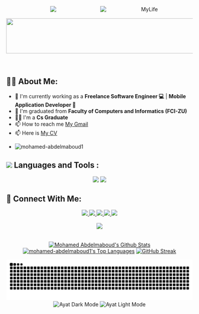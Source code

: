 <div align="center">
    <img src="https://readme-typing-svg.herokuapp.com/?font=Righteous&size=35&center=true&vCenter=true&width=500&height=70&duration=4000&lines=Hi+There!+👋;+I'm+Mohamed+Abdelmaoud!+🚀;Flutter%20Developer;" />
    <img align="right" alt="MyLife" width="250" src="https://user-images.githubusercontent.com/74038190/229223156-0cbdaba9-3128-4d8e-8719-b6b4cf741b67.gif?cid=790b7611rb8cp36foa8zqipr0yzqyv3d79uoce4fn7lbxott&ep=v1_gifs_search&rid=giphy.gif&ct=g">
</div>

<p align="center">
  <img src="https://github.com/Govindv7555/Govindv7555/blob/main/49e76e0596857673c5c80c85b84394c1.gif" width=550px height=95px>
</p> 

<br>

## 🙋‍♂️ About Me:
- 🔭 I'm currently working as a **Freelance Software Engineer 💻** | **Mobile Application Developer 📱**
- 🌱 I'm graduated from **Faculty of Computers and Informatics (FCI-ZU)**
- 👨‍💻 I'm a **Cs Graduate**
- 📫 How to reach me [My Gmail](mailto:mohamedabdlmabod03@gmail.com)
- 📫 Here is [My CV](https://drive.google.com/file/d/10I7tMALNIftTvcHR9Z4TcmbkeC1dbYkm/view)
- <p align="left"> <img src="https://komarev.com/ghpvc/?username=mohamed-abdelmaboud1&label=Profile%20views&color=0e75b6&style=flat" alt="mohamed-abdelmaboud1" /> </p>

## <img src="https://media2.giphy.com/media/QssGEmpkyEOhBCb7e1/giphy.gif?cid=ecf05e47a0n3gi1bfqntqmob8g9aid1oyj2wr3ds3mg700bl&rid=giphy.gif" width ="3%">  Languages and Tools :
<div align="center">
    <img src="https://skillicons.dev/icons?i=flutter,dart,firebase,c,python,kotlin" />
    <img src="https://skillicons.dev/icons?i=git,github,androidstudio,vscode,mongodb,figma,postman,html,css" /><br>
</div>

## 🤝 Connect With Me:
<div align="center">
    <a href="https://www.linkedin.com/in/mohamed-abdelmaboud-a95632296?utm_source=share&utm_campaign=share_via&utm_content=profile&utm_medium=android_app" target="_blank">
        <img src="https://img.shields.io/badge/LinkedIn-0077B5?style=for-the-badge&logo=linkedin&logoColor=white" target="_blank" />
    </a>
    <a href="https://drive.google.com/file/d/10I7tMALNIftTvcHR9Z4TcmbkeC1dbYkm/view?utm_source=share&utm_campaign=share_via&utm_content=profile&utm_medium=android_app" target="_blank">
        <img src="https://img.shields.io/badge/My%20Cv-394AAB?style=for-the-badge&logo=google%20drive&logoColor=white" target="_blank" />
    </a>
    <a href="mailto:mohamedabdlmabod03@gmail.com">
        <img src="https://img.shields.io/badge/Gmail-333333?style=for-the-badge&logo=gmail&logoColor=red" />
    </a>
    <a href="https://mohamed-abdelmaboud1.github.io/my_portfolio/" target="_blank">
        <img src="https://img.shields.io/badge/Portfolio-40A787?style=for-the-badge&logo=web&logoColor=white" target="_blank" />
    </a>
    <a href="https://wa.me/+201029648334?text=Hello Mohamed,i am from GitHub Repository \nHow are you ♥️">
        <img src="https://img.shields.io/badge/WhatsApp-65B741?style=for-the-badge&logo=whatsapp&logoColor=white" />
    </a>
</div>

<br>
<div align="center">
    <img src="https://user-images.githubusercontent.com/73097560/115834477-dbab4500-a447-11eb-908a-139a6edaec5c.gif" />
</div>
<br>

<p align="center">
<a href="https://github.com/mohamed-abdelmaboud1/github-readme-stats">
    <img alt="Mohamed Abdelmaboud's Github Stats" src="https://github-readme-stats.vercel.app/api?username=mohamed-abdelmaboud1&show_icons=true&count_private=true&theme=react&hide_border=true&bg_color=0D1117&custom_title=Mohamed%20Abdelmaboud's%20Github%20Stats" /></a>
<a href="https://github.com/mohamed-abdelmaboud1/github-readme-stats"><img alt="mohamed-abdelmaboud1's Top Languages" src="https://github-readme-stats.vercel.app/api/top-langs/?username=mohamed-abdelmaboud1&langs_count=8&count_private=true&layout=compact&theme=react&hide_border=true&bg_color=0D1117" /></a>
    <a href="https://git.io/streak-stats"><img src="https://github-readme-streak-stats.herokuapp.com?user=mohamed-abdelmaboud1&theme=github-dark-blue&hide_border=false&card_width=500" alt="GitHub Streak" /></a>
</p>

<div align="center">
  <img src="https://raw.githubusercontent.com/mohamed-abdelmaboud1/mohamed-abdelmaboud1/output/snake.svg" alt="Snake animation" />
<!--   <img src="https://profile-counter.glitch.me/mohamed-abdelmaboud1/count.svg?"  /> -->
</div>

<div align="center">
  <img src="https://github.com/user-attachments/assets/916aad76-a56d-4e72-a2de-5f70d5ecde93#gh-dark-mode-only" alt="Ayat Dark Mode" />
  <img src="https://github.com/user-attachments/assets/1ba2bd51-f9b2-4080-b48b-7f6dd9845336#gh-light-mode-only" alt="Ayat Light Mode" />
</div>
